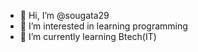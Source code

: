 - 👋 Hi, I’m @sougata29
- 👀 I’m interested in learning programming
- 🌱 I’m currently learning Btech(IT)

<!---
sougata29/sougata29 is a ✨ special ✨ repository because its `README.md` (this file) appears on your GitHub profile.
You can click the Preview link to take a look at your changes.
--->
